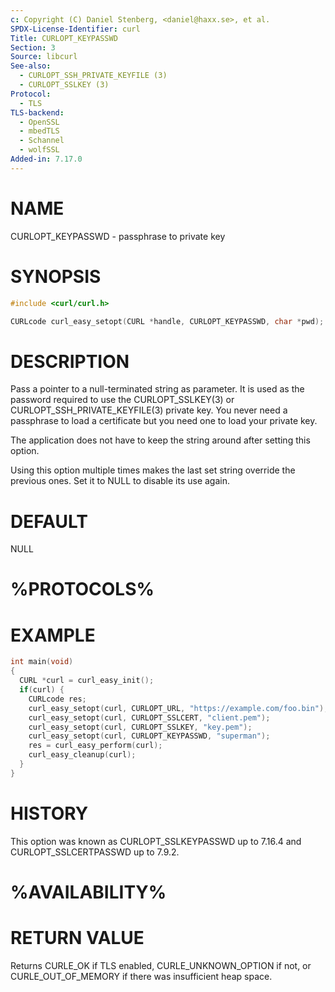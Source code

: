 ```yaml
---
c: Copyright (C) Daniel Stenberg, <daniel@haxx.se>, et al.
SPDX-License-Identifier: curl
Title: CURLOPT_KEYPASSWD
Section: 3
Source: libcurl
See-also:
  - CURLOPT_SSH_PRIVATE_KEYFILE (3)
  - CURLOPT_SSLKEY (3)
Protocol:
  - TLS
TLS-backend:
  - OpenSSL
  - mbedTLS
  - Schannel
  - wolfSSL
Added-in: 7.17.0
---
```


# NAME

CURLOPT_KEYPASSWD - passphrase to private key

# SYNOPSIS

~~~c
#include <curl/curl.h>

CURLcode curl_easy_setopt(CURL *handle, CURLOPT_KEYPASSWD, char *pwd);
~~~

# DESCRIPTION

Pass a pointer to a null-terminated string as parameter. It is used as the
password required to use the CURLOPT_SSLKEY(3) or
CURLOPT_SSH_PRIVATE_KEYFILE(3) private key. You never need a passphrase to
load a certificate but you need one to load your private key.

The application does not have to keep the string around after setting this
option.

Using this option multiple times makes the last set string override the
previous ones. Set it to NULL to disable its use again.

# DEFAULT

NULL

# %PROTOCOLS%

# EXAMPLE

~~~c
int main(void)
{
  CURL *curl = curl_easy_init();
  if(curl) {
    CURLcode res;
    curl_easy_setopt(curl, CURLOPT_URL, "https://example.com/foo.bin");
    curl_easy_setopt(curl, CURLOPT_SSLCERT, "client.pem");
    curl_easy_setopt(curl, CURLOPT_SSLKEY, "key.pem");
    curl_easy_setopt(curl, CURLOPT_KEYPASSWD, "superman");
    res = curl_easy_perform(curl);
    curl_easy_cleanup(curl);
  }
}
~~~

# HISTORY

This option was known as CURLOPT_SSLKEYPASSWD up to 7.16.4 and
CURLOPT_SSLCERTPASSWD up to 7.9.2.

# %AVAILABILITY%

# RETURN VALUE

Returns CURLE_OK if TLS enabled, CURLE_UNKNOWN_OPTION if not, or
CURLE_OUT_OF_MEMORY if there was insufficient heap space.
